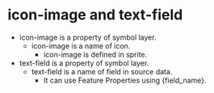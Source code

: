 # icon-image and text-field

- icon-image is a property of symbol layer.
  - icon-image is a name of icon.
    - icon-image is defined in sprite.
- text-field is a property of symbol layer.
  - text-field is a name of field in source data.
    - It can use Feature Properties using {field_name}.

